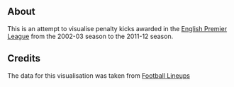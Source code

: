 ## About
This is an attempt to visualise penalty kicks awarded in the
[English Premier League](http://en.wikipedia.org/wiki/English_Premier_League)
from the 2002-03 season to the 2011-12 season.

## Credits
The data for this visualisation was taken from [Football Lineups](http://www.football-lineups.com/tourn/FA_Premier_League_2011-2012/Stats/Penalties/)

